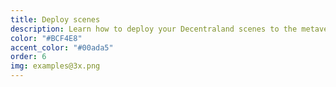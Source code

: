 ```yaml
---
title: Deploy scenes
description: Learn how to deploy your Decentraland scenes to the metaverse.
color: "#BCF4E8"
accent_color: "#00ada5"
order: 6
img: examples@3x.png
---
```

